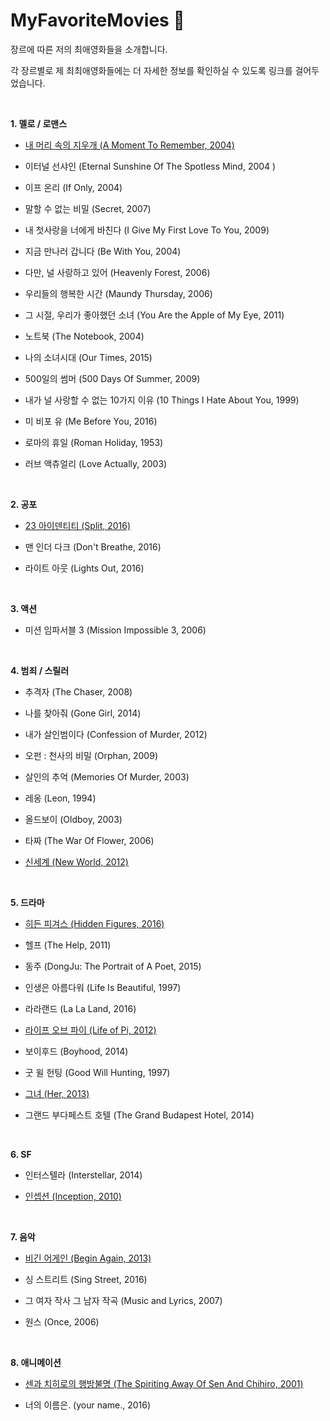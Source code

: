 MyFavoriteMovies :whale:
==================

장르에 따른 저의 최애영화들을 소개합니다.

각 장르별로 제 최최애영화들에는 더 자세한 정보를 확인하실 수 있도록 링크를 걸어두었습니다.

<br />

**1. 멜로 / 로맨스**

- [내 머리 속의 지우개 (A Moment To Remember, 2004)](https://github.com/GeekInTheClass/MyFavoriteMovies/blob/master/movies/AMomentToRemember.md)

- 이터널 선샤인 (Eternal Sunshine Of The Spotless Mind, 2004 )

- 이프 온리 (If Only, 2004)

- 말할 수 없는 비밀 (Secret, 2007)

- 내 첫사랑을 너에게 바친다 (I Give My First Love To You, 2009)

- 지금 만나러 갑니다 (Be With You, 2004)

- 다만, 널 사랑하고 있어 (Heavenly Forest, 2006)

- 우리들의 행복한 시간 (Maundy Thursday, 2006)

- 그 시절, 우리가 좋아했던 소녀 (You Are the Apple of My Eye, 2011)

- 노트북 (The Notebook, 2004)

- 나의 소녀시대 (Our Times, 2015)

- 500일의 썸머 (500 Days Of Summer, 2009)

- 내가 널 사랑할 수 없는 10가지 이유 (10 Things I Hate About You, 1999)

- 미 비포 유 (Me Before You, 2016)

- 로마의 휴일 (Roman Holiday, 1953)

- 러브 액츄얼리 (Love Actually, 2003)

<br />

**2. 공포**

- [23 아이덴티티 (Split, 2016)](https://github.com/GeekInTheClass/MyFavoriteMovies/blob/master/movies/Split.md)

- 맨 인더 다크 (Don't Breathe, 2016)

- 라이트 아웃 (Lights Out, 2016)

<br />

**3. 액션**

- 미션 임파서블 3 (Mission Impossible 3, 2006) 

<br /> 

**4. 범죄 / 스릴러**

- 추격자 (The Chaser, 2008)

- 나를 찾아줘 (Gone Girl, 2014)

- 내가 살인범이다 (Confession of Murder, 2012)

- 오펀 : 천사의 비밀 (Orphan, 2009)

- 살인의 추억 (Memories Of Murder, 2003)

- 레옹 (Leon, 1994)

- 올드보이 (Oldboy, 2003)

- 타짜 (The War Of Flower, 2006)

- [신세계 (New World, 2012)](https://github.com/GeekInTheClass/MyFavoriteMovies/blob/master/movies/NewWorld.md)

<br />

**5. 드라마**

- [히든 피겨스 (Hidden Figures, 2016)](https://github.com/GeekInTheClass/MyFavoriteMovies/blob/master/movies/HiddenFigures.md)

- 헬프 (The Help, 2011)

- 동주 (DongJu: The Portrait of A Poet, 2015)

- 인생은 아름다워 (Life Is Beautiful, 1997)

- 라라랜드 (La La Land, 2016)

- [라이프 오브 파이 (Life of Pi, 2012)](https://github.com/GeekInTheClass/MyFavoriteMovies/blob/master/movies/LifeOfPi.md)

- 보이후드 (Boyhood, 2014)

- 굿 윌 헌팅 (Good Will Hunting, 1997)

- [그녀 (Her, 2013)](https://github.com/GeekInTheClass/MyFavoriteMovies/blob/master/movies/Her.md)

- 그랜드 부다페스트 호텔 (The Grand Budapest Hotel, 2014)

<br />

**6. SF**

- 인터스텔라 (Interstellar, 2014)

- [인셉션 (Inception, 2010)](https://github.com/GeekInTheClass/MyFavoriteMovies/blob/master/movies/Inception.md)

<br />

**7. 음악**

- [비긴 어게인 (Begin Again, 2013)](https://github.com/GeekInTheClass/MyFavoriteMovies/blob/master/movies/BeginAgain.md)

- 싱 스트리트 (Sing Street, 2016)

- 그 여자 작사 그 남자 작곡 (Music and Lyrics, 2007)

- 원스 (Once, 2006)

<br />

**8. 애니메이션**

- [센과 치히로의 행방불명 (The Spiriting Away Of Sen And Chihiro, 2001)](https://github.com/GeekInTheClass/MyFavoriteMovies/blob/master/movies/TheSpiritingAwayOfSenAndChihiro.md)

- 너의 이름은.  (your name., 2016)
